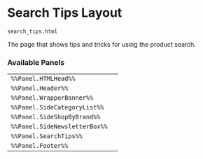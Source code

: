 # Search Tips Layout

`search_tips.html`

The page that shows tips and tricks for using the product search.

### Available Panels
|||
|---|---|
| `%%Panel.HTMLHead%%` |
| `%%Panel.Header%%` |
| `%%Panel.WrapperBanner%%` |
| `%%Panel.SideCategoryList%%` |
| `%%Panel.SideShopByBrand%%` |
| `%%Panel.SideNewsletterBox%%` |
| `%%Panel.SearchTips%%` |
| `%%Panel.Footer%%` |
